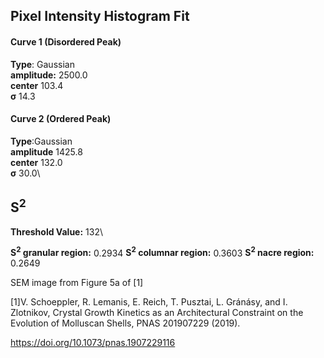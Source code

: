 ## Pixel Intensity Histogram Fit

#### Curve 1 (Disordered Peak)
**Type**: Gaussian\
**amplitude:** 2500.0\
**center** 103.4\
**σ** 14.3


#### Curve 2 (Ordered Peak)
**Type**:Gaussian\
**amplitude** 1425.8\
**center** 132.0\
**σ** 30.0\


## S<sup>2</sup>
**Threshold Value:** 132\

**S<sup>2</sup> granular region:** 0.2934
**S<sup>2</sup> columnar region:** 0.3603
**S<sup>2</sup> nacre region:** 0.2649




SEM image from Figure 5a of [1]

[1]V. Schoeppler, R. Lemanis, E. Reich, T. Pusztai, L. Gránásy, and I. Zlotnikov, Crystal Growth Kinetics as an Architectural Constraint on the Evolution of Molluscan Shells, PNAS 201907229 (2019).

https://doi.org/10.1073/pnas.1907229116